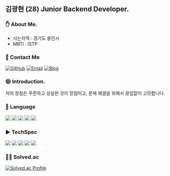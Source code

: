 ## 김광현 (28) Junior Backend Developer. 

### ✋ About Me.
- 사는지역 : 경기도 용인시
- MBTI : ISTP

### 📱 Contact Me
<p align="left">
  <a href="https://github.com/rhkdguskim"><img alt="GitHub" src="https://img.shields.io/badge/GitHub-100000?style=for-the-badge&logo=github&logoColor=white"/></a>
  <a href="mailto:rhkdguskim@naver.com"><img alt="Email" src="https://img.shields.io/badge/Email-D14836?style=for-the-badge&logo=gmail&logoColor=white"/></a>
  <a href="https://bigkwangs.tistory.com/"><img alt="Blog" src="https://img.shields.io/badge/Blog-FF5722?style=for-the-badge&logo=blog&logoColor=white"/></a>
</p>

### 😄 Introduction.
저의 장점은 꾸준하고 성실한 것이 장점이고, 문제 해결을 위해서 끊임없이 고민합니다.

### :toolbox: **Language**
<p align="left">
  <img src="https://img.shields.io/badge/nodedotjs-339933?style=for-the-badge&logo=nodedotjs&logoColor=white"> 
  <img src="https://img.shields.io/badge/typescript-3178C6?style=for-the-badge&logo=typescript&logoColor=white"> 
  <img src="https://img.shields.io/badge/javascript-F7DF1E?style=for-the-badge&logo=javascript&logoColor=white"> 
  <img src="https://img.shields.io/badge/Python-3776AB?style=for-the-badge&logo=Python&logoColor=white"> 
  <img src="https://img.shields.io/badge/cplusplus-00599C?style=for-the-badge&logo=cplusplus&logoColor=white">
</p>

### ▶️ **TechSpec**
<p align="left">
  <img src="https://img.shields.io/badge/MySQL-4479A1?style=for-the-badge&logo=mysql&logoColor=white">
  <img src="https://img.shields.io/badge/Redis-DC382D?style=for-the-badge&logo=redis&logoColor=white">
  <img src="https://img.shields.io/badge/Docker-2496ED?style=for-the-badge&logo=docker&logoColor=white">
  <img src="https://img.shields.io/badge/NestJS-E0234E?style=for-the-badge&logo=nestjs&logoColor=white">
  <img src="https://img.shields.io/badge/ReactJS-61DAFB?style=for-the-badge&logo=react&logoColor=white">
</p>

### 👨‍🎓 Solved.ac
[![Solved.ac Profile](http://mazassumnida.wtf/api/generate_badge?boj=rhkdguskim)](https://solved.ac/rhkdguskim)
